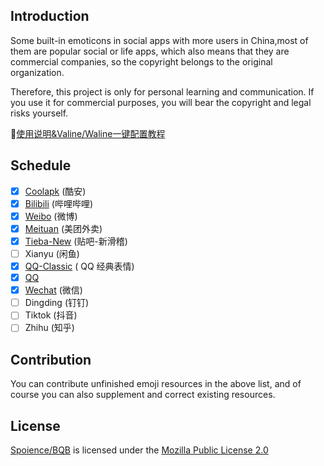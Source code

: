 ## Introduction

Some built-in emoticons in social apps with more users in China,most of them are popular social or life apps, which also means that they are commercial companies, so the copyright belongs to the original organization.

Therefore, this project is only for personal learning and communication. If you use it for commercial purposes, you will bear the copyright and legal risks yourself.

🎈[使用说明&Valine/Waline一键配置教程](https://spoience.com/articles/apps-emoji.html)

## Schedule

- [x] [Coolapk](https://github.com/Spoience/BQB/blob/master/Coolapk/Coolapk.md) (酷安)
- [x] [Bilibili](https://github.com/Spoience/BQB/blob/master/Bilibili/Bilibili.md) (哔哩哔哩)
- [x] [Weibo](https://github.com/Spoience/BQB/blob/master/Weibo/Weibo.md) (微博)
- [x] [Meituan](https://github.com/Spoience/BQB/blob/master/Meituan/Meituan.md) (美团外卖)
- [x] [Tieba-New](https://github.com/Spoience/BQB/blob/master/Tieba-New/Tieba-New.md) (贴吧-新滑稽)
- [ ] Xianyu (闲鱼)
- [x] [QQ-Classic](https://github.com/Spoience/BQB/blob/master/QQ-Classic/QQ-Classic.md) ( QQ 经典表情)
- [x] [QQ](https://github.com/Spoience/BQB/blob/master/QQ/QQ.md)
- [x] [Wechat](https://github.com/Spoience/BQB/blob/master/Wechat/Wechat.md) (微信)
- [ ] Dingding (钉钉)
- [ ] Tiktok (抖音)
- [ ] Zhihu (知乎)

## Contribution

You can contribute unfinished emoji resources in the above list, and of course you can also supplement and correct existing resources.

## License

[Spoience/BQB](https://github.com/Spoience/BQB) is licensed under the [Mozilla Public License 2.0](https://github.com/Spoience/BQB/blob/master/LICENSE)

